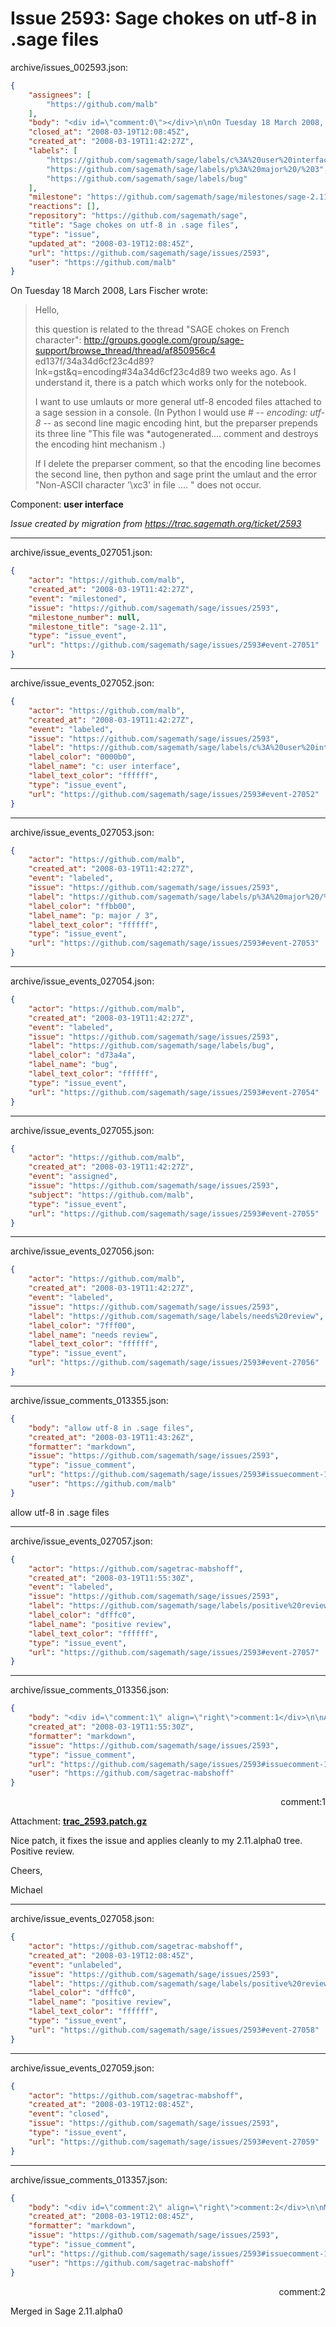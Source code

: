 # Issue 2593: Sage chokes on utf-8 in .sage files

archive/issues_002593.json:
```json
{
    "assignees": [
        "https://github.com/malb"
    ],
    "body": "<div id=\"comment:0\"></div>\n\nOn Tuesday 18 March 2008, Lars Fischer wrote:\n> Hello,\n>\n>\n> this question is related to the thread \"SAGE chokes on French\n> character\":\n> http://groups.google.com/group/sage-support/browse_thread/thread/af850956c4\n>ed137f/34a34d6cf23c4d89?lnk=gst&q=encoding#34a34d6cf23c4d89 two weeks ago.\n> As I understand it, there is a patch which works only for the notebook.\n>\n> I want to use umlauts or more general utf-8 encoded files attached to\n> a sage session in a console. (In Python I would use\n> \\# -*- encoding: utf-8 -*-\n> as second line magic encoding hint, but the preparser prepends its\n> three line \"This file was *autogenerated.... comment and destroys the\n> encoding hint mechanism .)\n>\n> If I delete the preparser comment, so that the encoding line becomes\n> the second line, then python and sage print the umlaut and the error\n> \"Non-ASCII character '\\xc3' in file .... \" does not occur.\n\n\nComponent: **user interface**\n\n_Issue created by migration from https://trac.sagemath.org/ticket/2593_\n\n",
    "closed_at": "2008-03-19T12:08:45Z",
    "created_at": "2008-03-19T11:42:27Z",
    "labels": [
        "https://github.com/sagemath/sage/labels/c%3A%20user%20interface",
        "https://github.com/sagemath/sage/labels/p%3A%20major%20/%203",
        "https://github.com/sagemath/sage/labels/bug"
    ],
    "milestone": "https://github.com/sagemath/sage/milestones/sage-2.11",
    "reactions": [],
    "repository": "https://github.com/sagemath/sage",
    "title": "Sage chokes on utf-8 in .sage files",
    "type": "issue",
    "updated_at": "2008-03-19T12:08:45Z",
    "url": "https://github.com/sagemath/sage/issues/2593",
    "user": "https://github.com/malb"
}
```
<div id="comment:0"></div>

On Tuesday 18 March 2008, Lars Fischer wrote:
> Hello,
>
>
> this question is related to the thread "SAGE chokes on French
> character":
> http://groups.google.com/group/sage-support/browse_thread/thread/af850956c4
>ed137f/34a34d6cf23c4d89?lnk=gst&q=encoding#34a34d6cf23c4d89 two weeks ago.
> As I understand it, there is a patch which works only for the notebook.
>
> I want to use umlauts or more general utf-8 encoded files attached to
> a sage session in a console. (In Python I would use
> \# -*- encoding: utf-8 -*-
> as second line magic encoding hint, but the preparser prepends its
> three line "This file was *autogenerated.... comment and destroys the
> encoding hint mechanism .)
>
> If I delete the preparser comment, so that the encoding line becomes
> the second line, then python and sage print the umlaut and the error
> "Non-ASCII character '\xc3' in file .... " does not occur.


Component: **user interface**

_Issue created by migration from https://trac.sagemath.org/ticket/2593_





---

archive/issue_events_027051.json:
```json
{
    "actor": "https://github.com/malb",
    "created_at": "2008-03-19T11:42:27Z",
    "event": "milestoned",
    "issue": "https://github.com/sagemath/sage/issues/2593",
    "milestone_number": null,
    "milestone_title": "sage-2.11",
    "type": "issue_event",
    "url": "https://github.com/sagemath/sage/issues/2593#event-27051"
}
```



---

archive/issue_events_027052.json:
```json
{
    "actor": "https://github.com/malb",
    "created_at": "2008-03-19T11:42:27Z",
    "event": "labeled",
    "issue": "https://github.com/sagemath/sage/issues/2593",
    "label": "https://github.com/sagemath/sage/labels/c%3A%20user%20interface",
    "label_color": "0000b0",
    "label_name": "c: user interface",
    "label_text_color": "ffffff",
    "type": "issue_event",
    "url": "https://github.com/sagemath/sage/issues/2593#event-27052"
}
```



---

archive/issue_events_027053.json:
```json
{
    "actor": "https://github.com/malb",
    "created_at": "2008-03-19T11:42:27Z",
    "event": "labeled",
    "issue": "https://github.com/sagemath/sage/issues/2593",
    "label": "https://github.com/sagemath/sage/labels/p%3A%20major%20/%203",
    "label_color": "ffbb00",
    "label_name": "p: major / 3",
    "label_text_color": "ffffff",
    "type": "issue_event",
    "url": "https://github.com/sagemath/sage/issues/2593#event-27053"
}
```



---

archive/issue_events_027054.json:
```json
{
    "actor": "https://github.com/malb",
    "created_at": "2008-03-19T11:42:27Z",
    "event": "labeled",
    "issue": "https://github.com/sagemath/sage/issues/2593",
    "label": "https://github.com/sagemath/sage/labels/bug",
    "label_color": "d73a4a",
    "label_name": "bug",
    "label_text_color": "ffffff",
    "type": "issue_event",
    "url": "https://github.com/sagemath/sage/issues/2593#event-27054"
}
```



---

archive/issue_events_027055.json:
```json
{
    "actor": "https://github.com/malb",
    "created_at": "2008-03-19T11:42:27Z",
    "event": "assigned",
    "issue": "https://github.com/sagemath/sage/issues/2593",
    "subject": "https://github.com/malb",
    "type": "issue_event",
    "url": "https://github.com/sagemath/sage/issues/2593#event-27055"
}
```



---

archive/issue_events_027056.json:
```json
{
    "actor": "https://github.com/malb",
    "created_at": "2008-03-19T11:42:27Z",
    "event": "labeled",
    "issue": "https://github.com/sagemath/sage/issues/2593",
    "label": "https://github.com/sagemath/sage/labels/needs%20review",
    "label_color": "7fff00",
    "label_name": "needs review",
    "label_text_color": "ffffff",
    "type": "issue_event",
    "url": "https://github.com/sagemath/sage/issues/2593#event-27056"
}
```



---

archive/issue_comments_013355.json:
```json
{
    "body": "allow utf-8 in .sage files",
    "created_at": "2008-03-19T11:43:26Z",
    "formatter": "markdown",
    "issue": "https://github.com/sagemath/sage/issues/2593",
    "type": "issue_comment",
    "url": "https://github.com/sagemath/sage/issues/2593#issuecomment-13355",
    "user": "https://github.com/malb"
}
```

allow utf-8 in .sage files



---

archive/issue_events_027057.json:
```json
{
    "actor": "https://github.com/sagetrac-mabshoff",
    "created_at": "2008-03-19T11:55:30Z",
    "event": "labeled",
    "issue": "https://github.com/sagemath/sage/issues/2593",
    "label": "https://github.com/sagemath/sage/labels/positive%20review",
    "label_color": "dfffc0",
    "label_name": "positive review",
    "label_text_color": "ffffff",
    "type": "issue_event",
    "url": "https://github.com/sagemath/sage/issues/2593#event-27057"
}
```



---

archive/issue_comments_013356.json:
```json
{
    "body": "<div id=\"comment:1\" align=\"right\">comment:1</div>\n\nAttachment: **[trac_2593.patch.gz](https://github.com/sagemath/sage/files/ticket2593/trac_2593.patch.gz)**\n\nNice patch, it fixes the issue and applies cleanly to my 2.11.alpha0 tree. Positive review.\n\nCheers,\n\nMichael",
    "created_at": "2008-03-19T11:55:30Z",
    "formatter": "markdown",
    "issue": "https://github.com/sagemath/sage/issues/2593",
    "type": "issue_comment",
    "url": "https://github.com/sagemath/sage/issues/2593#issuecomment-13356",
    "user": "https://github.com/sagetrac-mabshoff"
}
```

<div id="comment:1" align="right">comment:1</div>

Attachment: **[trac_2593.patch.gz](https://github.com/sagemath/sage/files/ticket2593/trac_2593.patch.gz)**

Nice patch, it fixes the issue and applies cleanly to my 2.11.alpha0 tree. Positive review.

Cheers,

Michael



---

archive/issue_events_027058.json:
```json
{
    "actor": "https://github.com/sagetrac-mabshoff",
    "created_at": "2008-03-19T12:08:45Z",
    "event": "unlabeled",
    "issue": "https://github.com/sagemath/sage/issues/2593",
    "label": "https://github.com/sagemath/sage/labels/positive%20review",
    "label_color": "dfffc0",
    "label_name": "positive review",
    "label_text_color": "ffffff",
    "type": "issue_event",
    "url": "https://github.com/sagemath/sage/issues/2593#event-27058"
}
```



---

archive/issue_events_027059.json:
```json
{
    "actor": "https://github.com/sagetrac-mabshoff",
    "created_at": "2008-03-19T12:08:45Z",
    "event": "closed",
    "issue": "https://github.com/sagemath/sage/issues/2593",
    "type": "issue_event",
    "url": "https://github.com/sagemath/sage/issues/2593#event-27059"
}
```



---

archive/issue_comments_013357.json:
```json
{
    "body": "<div id=\"comment:2\" align=\"right\">comment:2</div>\n\nMerged in Sage 2.11.alpha0",
    "created_at": "2008-03-19T12:08:45Z",
    "formatter": "markdown",
    "issue": "https://github.com/sagemath/sage/issues/2593",
    "type": "issue_comment",
    "url": "https://github.com/sagemath/sage/issues/2593#issuecomment-13357",
    "user": "https://github.com/sagetrac-mabshoff"
}
```

<div id="comment:2" align="right">comment:2</div>

Merged in Sage 2.11.alpha0
